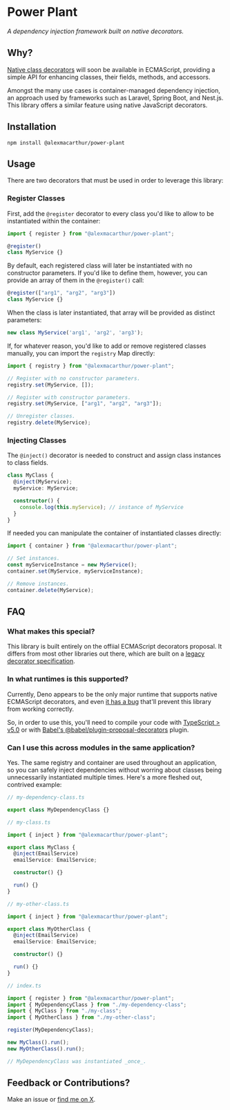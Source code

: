 # Power Plant

_A dependency injection framework built on native decorators._

## Why?

[Native class decorators](https://github.com/tc39/proposal-decorators) will soon be available in ECMAScript, providing a simple API for enhancing classes, their fields, methods, and accessors.

Amongst the many use cases is container-managed dependency injection, an approach used by frameworks such as Laravel, Spring Boot, and Nest.js. This library offers a similar feature using native JavaScript decorators.

## Installation

`npm install @alexmacarthur/power-plant`

## Usage

There are two decorators that must be used in order to leverage this library:

### Register Classes

First, add the `@register` decorator to every class you'd like to allow to be instantiated within the container:

```ts
import { register } from "@alexmacarthur/power-plant";

@register()
class MyService {}
```

By default, each registered class will later be instantiated with no constructor parameters. If you'd like to define them, however, you can provide an array of them in the `@register()` call:

```ts
@register(["arg1", "arg2", "arg3"])
class MyService {}
```

When the class is later instantiated, that array will be provided as distinct parameters:

```ts
new class MyService('arg1', 'arg2', 'arg3');
```

If, for whatever reason, you'd like to add or remove registered classes manually, you can import the `registry` Map directly:

```ts
import { registry } from "@alexmacarthur/power-plant";

// Register with no constructor parameters.
registry.set(MyService, []);

// Register with constructor parameters.
registry.set(MyService, ["arg1", "arg2", "arg3"]);

// Unregister classes.
registry.delete(MyService);
```

### Injecting Classes

The `@inject()` decorator is needed to construct and assign class instances to class fields.

```ts
class MyClass {
  @inject(MyService);
  myService: MyService;

  constructor() {
    console.log(this.myService); // instance of MyService
  }
}
```

If needed you can manipulate the container of instantiated classes directly:

```ts
import { container } from "@alexmacarthur/power-plant";

// Set instances.
const myServiceInstance = new MyService();
container.set(MyService, myServiceInstance);

// Remove instances.
container.delete(MyService);
```

## FAQ

### What makes this special?

This library is built entirely on the offiial ECMAScript decorators proposal. It differs from most other libraries out there, which are built on a [legacy decorator specification](https://github.com/tc39/proposal-decorators?tab=readme-ov-file#comparison-with-babel-legacy-decorators).

### In what runtimes is this supported?

Currently, Deno appears to be the only major runtime that supports native ECMAScript decorators, and even [it has a bug](https://github.com/denoland/deno/issues/22253) that'll prevent this library from working correctly.

So, in order to use this, you'll need to compile your code with [TypeScript > v5.0](https://devblogs.microsoft.com/typescript/announcing-typescript-5-0/#decorators) or with [Babel's @babel/plugin-proposal-decorators](https://babeljs.io/docs/babel-plugin-proposal-decorators) plugin.

### Can I use this across modules in the same application?

Yes. The same registry and container are used throughout an application, so you can safely inject dependencies without worring about classes being unnecessarily instantiated multiple times. Here's a more fleshed out, contrived example:

```typescript
// my-dependency-class.ts

export class MyDependencyClass {}
```

```typescript
// my-class.ts

import { inject } from "@alexmacarthur/power-plant";

export class MyClass {
  @inject(EmailService)
  emailService: EmailService;

  constructor() {}

  run() {}
}
```

```typescript
// my-other-class.ts

import { inject } from "@alexmacarthur/power-plant";

export class MyOtherClass {
  @inject(EmailService)
  emailService: EmailService;

  constructor() {}

  run() {}
}
```

```typescript
// index.ts

import { register } from "@alexmacarthur/power-plant";
import { MyDependencyClass } from "./my-dependency-class";
import { MyClass } from "./my-class";
import { MyOtherClass } from "./my-other-class";

register(MyDependencyClass);

new MyClass().run();
new MyOtherClass().run();

// MyDependencyClass was instantiated _once_.
```

## Feedback or Contributions?

Make an issue or [find me on X](https://twitter.com/amacarthur).
